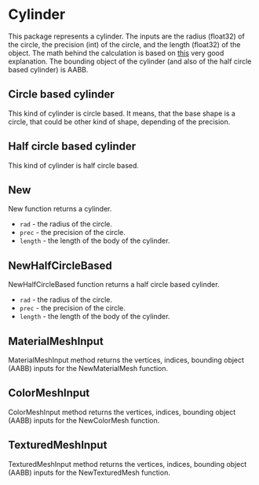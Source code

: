 # Cylinder

This package represents a cylinder. The inputs are the radius (float32) of the circle, the precision (int) of the circle, and the length (float32) of the object.
The math behind the calculation is based on [this](http://www.songho.ca/opengl/gl_cylinder.html) very good explanation. The bounding object of the cylinder (and also of the half circle based cylinder) is AABB.

## Circle based cylinder

This kind of cylinder is circle based. It means, that the base shape is a circle, that could be other kind of shape, depending of the precision.

## Half circle based cylinder

This kind of cylinder is half circle based.

## New

New function returns a cylinder.

- `rad` - the radius of the circle.
- `prec` - the precision of the circle.
- `length` - the length of the body of the cylinder.

## NewHalfCircleBased

NewHalfCircleBased function returns a half circle based cylinder.
- `rad` - the radius of the circle.
- `prec` - the precision of the circle.
- `length` - the length of the body of the cylinder.

## MaterialMeshInput

MaterialMeshInput method returns the vertices, indices, bounding object (AABB) inputs for the NewMaterialMesh function.

## ColorMeshInput

ColorMeshInput method returns the vertices, indices, bounding object (AABB) inputs for the NewColorMesh function.

## TexturedMeshInput

TexturedMeshInput method returns the vertices, indices, bounding object (AABB) inputs for the NewTexturedMesh function.
